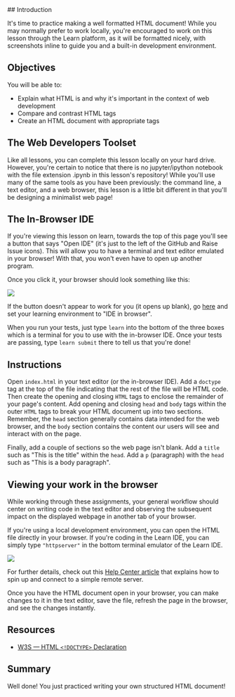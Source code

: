 <!DOCTYPE html>
<html>
  <head>
  </head>

</html>
## Introduction

It's time to practice making a well formatted HTML document! While you may normally prefer to work locally, you're encouraged to work on this lesson through the Learn platform, as it will be formatted nicely, with screenshots inline to guide you and a built-in development environment.

## Objectives
You will be able to:
* Explain what HTML is and why it's important in the context of web development
* Compare and contrast HTML tags
* Create an HTML document with appropriate tags

## The Web Developers Toolset

Like all lessons, you can complete this lesson locally on your hard drive. However, you're certain to notice that there is no jupyter/ipython notebook with the file extension .ipynb in this lesson's repository! While you'll use many of the same tools as you have been previously: the command line, a text editor, and a web browser, this lesson is a little bit different in that you'll be designing a minimalist web page! 

## The In-Browser IDE

If you're viewing this lesson on learn, towards the top of this page you'll see a button that says "Open IDE" (it's just to the left of the GitHub and Raise Issue icons). This will allow you to have a terminal and text editor emulated in your browser! With that, you won't even have to open up another program.

Once you click it, your browser should look something like this:


![](https://raw.githubusercontent.com/learn-co-curriculum/dsc-html-introduction-lab/master/images/open_ide1.png)

If the button doesn't appear to work for you (it opens up blank), go [here](https://learn.co/account/environment) and set your learning environment to "IDE in browser".

When you run your tests, just type `learn` into the bottom of the three boxes which is a terminal for you to use with the in-browser IDE. Once your tests are passing, type `learn submit` there to tell us that you're done!


## Instructions

Open `index.html` in your text editor (or the in-browser IDE). Add a `doctype` tag at the top of the
file indicating that the rest of the file will be HTML code. Then create the opening and closing `HTML` tags to enclose the remainder of your page's
content. Add opening and closing `head` and `body` tags within the outer
`HTML` tags to break your HTML document up into two sections. Remember, the
`head` section generally contains data intended for the web browser, and the
`body` section contains the content our users will see and interact with on the
page.

Finally, add a couple of sections so the web page isn't blank. Add a `title` such as "This is the title" within the `head`. Add a `p` (paragraph) with the `head` such as "This is a body paragraph".

## Viewing your work in the browser

While working through these assignments, your general workflow should center on
writing code in the text editor and observing the subsequent impact on the displayed webpage in another tab of your browser.

If you're using a local development environment, you can open the HTML file directly in your browser. If you're coding in the
Learn IDE, you can simply type `"httpserver"` in the bottom terminal emulator of the Learn IDE.  


![](https://raw.githubusercontent.com/learn-co-curriculum/dsc-html-introduction-lab/master/images/httpserver.gif)

For further details, check out this [Help Center article](http://help.learn.co/the-learn-ide/common-ide-questions/viewing-html-pages-in-the-learn-ide) that explains how to spin up and connect to a simple remote server.

Once you have the HTML document open in your browser, you can make changes to
it in the text editor, save the file, refresh the page in the browser, and see
the changes instantly.

## Resources

* [W3S — HTML `<!DOCTYPE>` Declaration](https://www.w3schools.com/tags/tag_doctype.asp)


## Summary

Well done! You just practiced writing your own structured HTML document!
